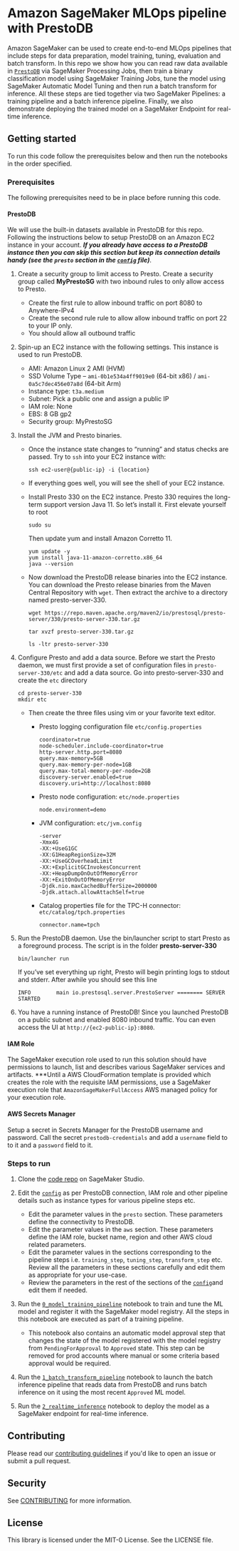 # Amazon SageMaker MLOps pipeline with PrestoDB

Amazon SageMaker can be used to create end-to-end MLOps pipelines that include steps for data preparation, model training, tuning, evaluation and batch transform. In this repo we show how you can read raw data available in [`PrestoDB`](https://prestodb.io/) via SageMaker Processing Jobs, then train a binary classification model using SageMaker Training Jobs, tune the model using SageMaker Automatic Model Tuning and then run a batch transform for inference. All these steps are tied together via two SageMaker Pipelines: a training pipeline and a batch inference pipeline. Finally, we also demonstrate deploying the trained model on a SageMaker Endpoint for real-time inference.

## Getting started

To run this code follow the prerequisites below and then run the notebooks in the order specified.

### Prerequisites

The following prerequisites need to be in place before running this code.

#### PrestoDB

We will use the built-in datasets available in PrestoDB for this repo. Following the instructions below to setup PrestoDB on an Amazon EC2 instance in your account. ***If you already have access to a PrestoDB instance then you can skip this section but keep its connection details handy (see the `presto` section in the [`config`](./config.yml) file)***.

1. Create a security group to limit access to Presto. Create a security group called **MyPrestoSG** with two inbound rules to only allow access to Presto.
    - Create the first rule to allow inbound traffic on port 8080 to Anywhere-IPv4
    - Create the second rule rule to allow allow inbound traffic on port 22 to your IP only.
    - You should allow all outbound traffic

1. Spin-up an EC2 instance with the following settings. This instance is used to run PrestoDB.
    - AMI: Amazon Linux 2 AMI (HVM)
    - SSD Volume Type – `ami-0b1e534a4ff9019e0` (64-bit x86) / `ami-0a5c7dec456e07a8d` (64-bit Arm)
    - Instance type: `t3a.medium`
    - Subnet: Pick a public one and assign a public IP
    - IAM role: None
    - EBS: 8 GB gp2
    - Security group: MyPrestoSG

1. Install the JVM and Presto binaries.

    - Once the instance state changes to “running” and status checks are passed. Try to `ssh` into your EC2 instance with:

        ```{.bash}
        ssh ec2-user@{public-ip} -i {location}
        ```

    - If everything goes well, you will see the shell of your EC2 instance.

    - Install Presto 330 on the EC2 instance. Presto 330 requires the long-term support version Java 11. So let’s install it. First elevate yourself to root

        ```{.bash}
        sudo su
        ```

        Then update yum and install Amazon Corretto 11.

        ```{.bash}
        yum update -y
        yum install java-11-amazon-corretto.x86_64
        java --version
        ```

    - Now download the PrestoDB release binaries into the EC2 instance. You can download the Presto release binaries from the Maven Central Repository with `wget`. Then extract the archive to a directory named presto-server-330.

        ```{.bash}
        wget https://repo.maven.apache.org/maven2/io/prestosql/presto-server/330/presto-server-330.tar.gz 

        tar xvzf presto-server-330.tar.gz 

        ls -ltr presto-server-330
        ```

1. Configure Presto and add a data source. Before we start the Presto daemon, we must first provide a set of configuration files in `presto-server-330/etc` and add a data source. Go into presto-server-330 and create the `etc` directory

    ```{.bash}
    cd presto-server-330
    mkdir etc
    ```

    - Then create the three files using vim or your favorite text editor.
        - Presto logging configuration file `etc/config.properties`

            ```{.bash}
            coordinator=true
            node-scheduler.include-coordinator=true
            http-server.http.port=8080
            query.max-memory=5GB
            query.max-memory-per-node=1GB
            query.max-total-memory-per-node=2GB
            discovery-server.enabled=true
            discovery.uri=http://localhost:8080 
            ```

        - Presto node configuration: `etc/node.properties`

            ```{.bash}
            node.environment=demo 
            ```

        - JVM configuration: `etc/jvm.config`
        
            ```{.bash}
            -server
            -Xmx4G
            -XX:+UseG1GC
            -XX:G1HeapRegionSize=32M
            -XX:+UseGCOverheadLimit
            -XX:+ExplicitGCInvokesConcurrent
            -XX:+HeapDumpOnOutOfMemoryError
            -XX:+ExitOnOutOfMemoryError
            -Djdk.nio.maxCachedBufferSize=2000000
            -Djdk.attach.allowAttachSelf=true 
            ```
 
        - Catalog properties file for the TPC-H connector: `etc/catalog/tpch.properties` 

            ```{.bash}
            connector.name=tpch
            ```

1. Run the PrestoDB daemon. Use the bin/launcher script to start Presto as a foreground process. The script is in the folder **presto-server-330**

    ```{.bash}
    bin/launcher run
    ```

    If you’ve set everything up right, Presto will begin printing logs to stdout and stderr. After awhile you should see this line

    ```{.bash}
    INFO        main io.prestosql.server.PrestoServer ======== SERVER STARTED  
    ```

1. You have a running instance of PrestoDB! Since you launched PrestoDB on a public subnet and enabled 8080 inbound traffic. You can even access the UI at `http://{ec2-public-ip}:8080`.

#### IAM Role

The SageMaker execution role used to run this solution should have permissions to launch, list and describes various SageMaker services and artifacts. ***Until a AWS CloudFormation template is provided which creates the role with the requisite IAM permissions, use a SageMaker execution role that `AmazonSageMakerFullAccess` AWS managed policy for your execution role.

#### AWS Secrets Manager

Setup a secret in Secrets Manager for the PrestoDB username and password. Call the secret `prestodb-credentials` and add a `username` field to to it and a `password` field to it.

### Steps to run

1. Clone the [code repo](https://github.com/aws-samples/mlops-pipeline-prestodb.git) on SageMaker Studio.

1. Edit the [`config`](./config.yml) as per PrestoDB connection, IAM role and other pipeline details such as instance types for various pipeline steps etc.

    - Edit the parameter values in the `presto` section. These parameters define the connectivity to PrestoDB.
    - Edit the parameter values in the `aws` section. These parameters define the IAM role, bucket name, region and other AWS cloud related parameters.
    - Edit the parameter values in the sections corresponding to the pipeline steps i.e. `training_step`, `tuning_step`, `transform_step` etc. Review all the parameters in these sections carefully and edit them as appropriate for your use-case.
    - Review the parameters in the rest of the sections of the [`config`](./config.yml)and edit them if needed.

1. Run the [`0_model_training_pipeline`](./0_model_training_pipeline.ipynb) notebook to train and tune the ML model and register it with the SageMaker model registry. All the steps in this notebook are executed as part of a training pipeline.
    - This notebook also contains an automatic model approval step that changes the state of the model registered with the model registry from `PendingForApproval` to `Approved` state. This step can be removed for prod accounts where manual or some criteria based approval would be required.

1. Run the [`1_batch_transform_pipeline`](./1_batch_transform_pipeline.ipynb) notebook to launch the batch inference pipeline that reads data from PrestoDB and runs batch inference on it using the most recent `Approved` ML model.

1. Run the [`2_realtime_inference`](./2_realtime_inference.ipynb) notebook to deploy the model as a SageMaker endpoint for real-time inference.

## Contributing

Please read our [contributing guidelines](https://github.com/aws-samples/mlops-pipeline-prestodb/blob/master/CONTRIBUTING.md)
if you'd like to open an issue or submit a pull request.

## Security

See [CONTRIBUTING](CONTRIBUTING.md#security-issue-notifications) for more information.

## License

This library is licensed under the MIT-0 License. See the LICENSE file.
